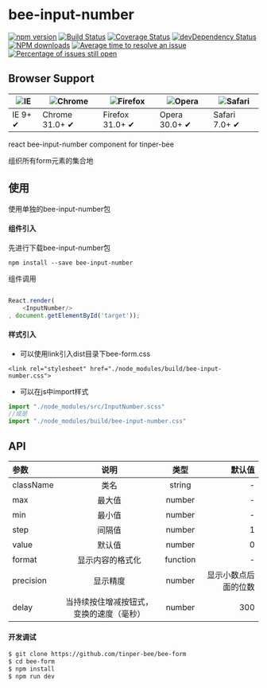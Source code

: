 # bee-input-number

[![npm version](https://img.shields.io/npm/v/bee-input-number.svg)](https://www.npmjs.com/package/bee-input-number)
[![Build Status](https://img.shields.io/travis/tinper-bee/bee-input-number/master.svg)](https://travis-ci.org/tinper-bee/bee-input-number)
[![Coverage Status](https://coveralls.io/repos/github/tinper-bee/bee-input-number/badge.svg?branch=master)](https://coveralls.io/github/tinper-bee/bee-input-number?branch=master)
[![devDependency Status](https://img.shields.io/david/dev/tinper-bee/bee-input-number.svg)](https://david-dm.org/tinper-bee/bee-input-number#info=devDependencies)
[![NPM downloads](http://img.shields.io/npm/dm/bee-input-number.svg?style=flat)](https://npmjs.org/package/bee-input-number)
[![Average time to resolve an issue](http://isitmaintained.com/badge/resolution/tinper-bee/bee-input-number.svg)](http://isitmaintained.com/project/tinper-bee/bee-input-number "Average time to resolve an issue")
[![Percentage of issues still open](http://isitmaintained.com/badge/open/tinper-bee/bee-input-number.svg)](http://isitmaintained.com/project/tinper-bee/bee-input-number "Percentage of issues still open")

## Browser Support

|![IE](https://raw.github.com/alrra/browser-logos/master/internet-explorer/internet-explorer_48x48.png) | ![Chrome](https://raw.github.com/alrra/browser-logos/master/chrome/chrome_48x48.png) | ![Firefox](https://raw.github.com/alrra/browser-logos/master/firefox/firefox_48x48.png) | ![Opera](https://raw.github.com/alrra/browser-logos/master/opera/opera_48x48.png) | ![Safari](https://raw.github.com/alrra/browser-logos/master/safari/safari_48x48.png)|
| --- | --- | --- | --- | --- |
| IE 9+ ✔ | Chrome 31.0+ ✔ | Firefox 31.0+ ✔ | Opera 30.0+ ✔ | Safari 7.0+ ✔ |


react bee-input-number component for tinper-bee


组织所有form元素的集合地


## 使用
使用单独的bee-input-number包
#### 组件引入
先进行下载bee-input-number包

```
npm install --save bee-input-number
```
组件调用
```js

React.render(
	<InputNumber/>
, document.getElementById('target'));

```
#### 样式引入
- 可以使用link引入dist目录下bee-form.css
```
<link rel="stylesheet" href="./node_modules/build/bee-input-number.css">
```
- 可以在js中import样式
```js
import "./node_modules/src/InputNumber.scss"
//或是
import "./node_modules/build/bee-input-number.css"
```



## API

|参数|说明|类型|默认值|
|:--|:---:|:--:|---:|
|className|类名|string|-|
|max|最大值|number|-|
|min|最小值|number|-|
|step|间隔值|number|1|
|value|默认值|number|0|
|format|显示内容的格式化|function|-|
|precision|显示精度|number|显示小数点后面的位数|
|delay|当持续按住增减按钮式，变换的速度（毫秒）|number|300|


#### 开发调试

```sh
$ git clone https://github.com/tinper-bee/bee-form
$ cd bee-form
$ npm install
$ npm run dev
```

